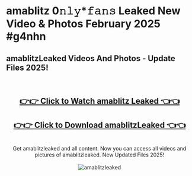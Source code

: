 # amablitz 0𝚗𝚕𝚢*𝚏𝚊𝚗𝚜 Leaked New Video & Photos February 2025 #g4nhn

<h2>amablitzLeaked Videos And Photos - Update Files 2025!</h2>
<br>
<div align="center">
<h2><a href="https://mediaupload.pro?title=amablitz&ref=11F" rel="nofollow">👉👉 Click to Watch amablitz Leaked 👈👈</a></h2>
<h2><a href="https://mediaupload.pro?title=amablitz&ref=11F" rel="nofollow">👉👉 Click to Download amablitzLeaked 👈👈</a></h2>
<br>
Get amablitzleaked and all content. Now you can access all videos and pictures of amablitzleaked. New Updated Files 2025!
<br>
<br>
<a href="https://mediaupload.pro?title=amablitz&ref=11F" rel="nofollow" data-target="animated-image.originalLink"><img src="https://i.ibb.co/Gkj2r4b/banner.png" alt="amablitzleaked" style="max-width: 100%; display: inline-block;" data-target="animated-image.originalImage"></a>
</div>
<br>

